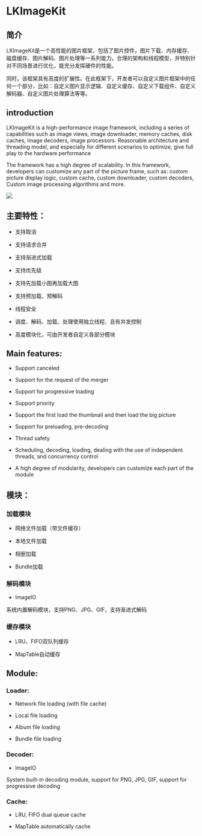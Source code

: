 # LKImageKit
## 简介
LKImageKit是一个高性能的图片框架，包括了图片控件，图片下载、内存缓存、磁盘缓存、图片解码、图片处理等一系列能力。合理的架构和线程模型，并特别针对不同场景进行优化，能充分发挥硬件的性能。

同时，该框架具有高度的扩展性。在此框架下，开发者可以自定义图片框架中的任何一个部分，比如：自定义图片显示逻辑、自定义缓存、自定义下载组件、自定义解码器、自定义图片处理算法等等。

## introduction
LKImageKit is a high-performance image framework, including a series of capabilities such as image views, image downloader, memory caches, disk caches, image decoders, image processors. Reasonable architecture and threading model, and especially for different scenarios to optimize, give full play to the hardware performance

The framework has a high degree of scalability. In this framework, developers can customize any part of the picture frame, such as: custom picture display logic, custom cache, custom downloader, custom decoders, Custom image processing algorithms and more.

![](https://github.com/Tencent/LKImageKit/blob/master/FastImageLoad.gif) 

## 主要特性：

-	支持取消

-	支持请求合并

-	支持渐进式加载

-	支持优先级

-	支持先加载小图再加载大图

-	支持预加载、预解码

-	线程安全

-	调度、解码、加载、处理使用独立线程、且有并发控制

-	高度模块化，可由开发者自定义各部分模块

## 	Main features:

-	Support canceled

-	Support for the request of the merger

-	Support for progressive loading

-	Support priority

-	Support the first load the thumbnail and then load the big picture

-	Support for preloading, pre-decoding

-	Thread safety

-	Scheduling, decoding, loading, dealing with the use of independent threads, and concurrency control

-	A high degree of modularity, developers can customize each part of the module

## 模块：

### 加载模块

-	网络文件加载（带文件缓存）

-	本地文件加载

-	相册加载

-	Bundle加载

### 解码模块

-	ImageIO

系统内置解码模块，支持PNG、JPG、GIF，支持渐进式解码

### 缓存模块

-	LRU、FIFO双队列缓存

-	MapTable自动缓存

## Module:

### Loader:

-	Network file loading (with file cache)

-	Local file loading

-	Album file loading

-	Bundle file loading

### Decoder:

-	ImageIO

  System built-in decoding module, support for PNG, JPG, GIF, support for progressive decoding

### Cache:

-	LRU, FIFO dual queue cache

-	MapTable automatically cache
